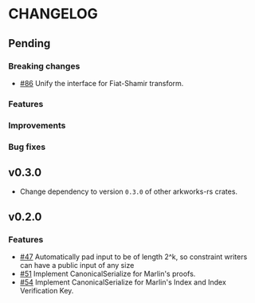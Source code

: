 # CHANGELOG

## Pending

### Breaking changes

- [\#86](https://github.com/arkworks-rs/marlin/pull/86) Unify the interface for Fiat-Shamir transform.

### Features

### Improvements

### Bug fixes

## v0.3.0

- Change dependency to version `0.3.0` of other arkworks-rs crates.

## v0.2.0

### Features

- [\#47](https://github.com/arkworks-rs/marlin/pull/47) Automatically pad input to be of length 2^k, so constraint writers can have a public input of any size
- [\#51](https://github.com/arkworks-rs/marlin/pull/51) Implement CanonicalSerialize for Marlin's proofs.
- [\#54](https://github.com/arkworks-rs/marlin/pull/54) Implement CanonicalSerialize for Marlin's Index and Index Verification Key.
